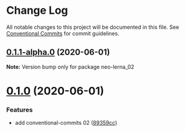# Change Log

All notable changes to this project will be documented in this file.
See [Conventional Commits](https://conventionalcommits.org) for commit guidelines.

## [0.1.1-alpha.0](https://github.com/soluteli/learn-lerna_fixed/compare/v0.1.0...v0.1.1-alpha.0) (2020-06-01)

**Note:** Version bump only for package neo-lerna_02





# [0.1.0](https://github.com/soluteli/learn-lerna_fixed/compare/v0.0.18...v0.1.0) (2020-06-01)


### Features

* add conventional-commits 02 ([89359cc](https://github.com/soluteli/learn-lerna_fixed/commit/89359cc))
